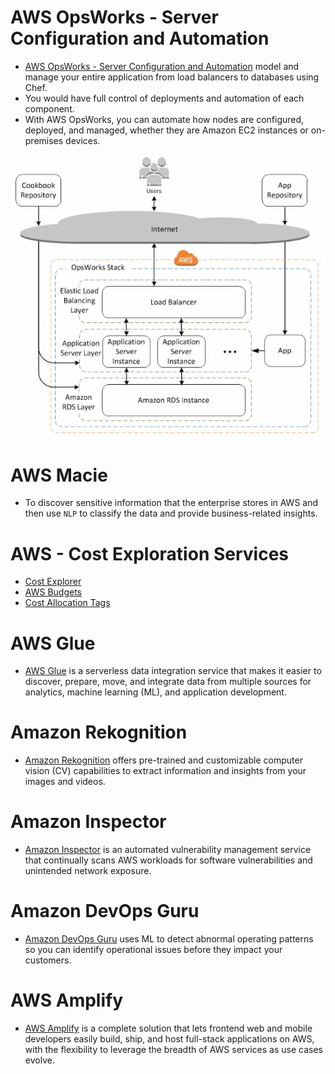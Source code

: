 
# AWS OpsWorks - Server Configuration and Automation
- [AWS OpsWorks - Server Configuration and Automation](https://stackshare.io/stackups/amazon-ec2-container-service-vs-aws-opswork) model and manage your entire application from load balancers to databases using Chef.
- You would have full control of deployments and automation of each component.
- With AWS OpsWorks, you can automate how nodes are configured, deployed, and managed, whether they are Amazon EC2 instances or on-premises devices.

![img.png](assests/aws_opsworks_img.png)

# AWS Macie
- To discover sensitive information that the enterprise stores in AWS and then use `NLP` to classify the data and provide business-related insights.

# AWS - Cost Exploration Services
- [Cost Explorer](https://aws.amazon.com/aws-cost-management/aws-cost-explorer/)
- [AWS Budgets](https://aws.amazon.com/aws-cost-management/aws-budgets/)
- [Cost Allocation Tags](https://docs.aws.amazon.com/awsaccountbilling/latest/aboutv2/cost-alloc-tags.html)

# AWS Glue
- [AWS Glue](https://aws.amazon.com/glue/) is a serverless data integration service that makes it easier to discover, prepare, move, and integrate data from multiple sources for analytics, machine learning (ML), and application development.

# Amazon Rekognition
- [Amazon Rekognition](https://aws.amazon.com/rekognition/) offers pre-trained and customizable computer vision (CV) capabilities to extract information and insights from your images and videos.

# Amazon Inspector
- [Amazon Inspector](https://aws.amazon.com/inspector/) is an automated vulnerability management service that continually scans AWS workloads for software vulnerabilities and unintended network exposure.

# Amazon DevOps Guru
- [Amazon DevOps Guru](https://aws.amazon.com/devops-guru/) uses ML to detect abnormal operating patterns so you can identify operational issues before they impact your customers.

# AWS Amplify
- [AWS Amplify](https://aws.amazon.com/amplify/) is a complete solution that lets frontend web and mobile developers easily build, ship, and host full-stack applications on AWS, with the flexibility to leverage the breadth of AWS services as use cases evolve.